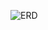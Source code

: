 ![ERD](https://user-images.githubusercontent.com/50530087/113506893-18260800-9550-11eb-8908-b0ac64503142.jpeg)